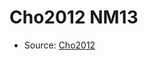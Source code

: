 <a name="material" />

# Cho2012 NM13
<script type="application/ld+json">
  {
    "@context": "https://schema.org/",
    "@type": "ChemicalSubstance",
    "http://purl.org/dc/terms/conformsTo":
      {
        "@type": "CreativeWork",
        "@id": "https://bioschemas.org/profiles/ChemicalSubstance/0.4-RELEASE/"
      },
    "@id": "https://egonw.github.io/nanowiki/nanowiki200.html#material",
    "name": "Cho2012 NM13",
    "sameAs": "http://127.0.0.1/mediawiki/index.php/Special:URIResolver/Cho2012_NM13"
  }
</script>


* Source: [Cho2012](Cho2012.md)
